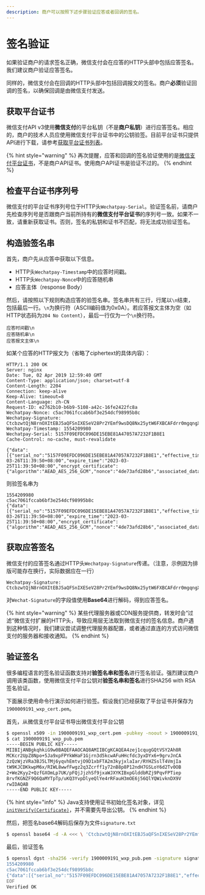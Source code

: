 ```yaml
---
description: 商户可以按照下述步骤验证应答或者回调的签名。
---
```


# 签名验证

如果验证商户的请求签名正确，微信支付会在应答的HTTP头部中包括应答签名。我们建议商户验证应答签名。

同样的，微信支付会在回调的HTTP头部中包括回调报文的签名。商户**必须**验证回调的签名，以确保回调是由微信支付发送。

## 获取平台证书

微信支付API v3使用**微信支付**的平台私钥（不是**商户私钥**）进行应答签名。相应的，商户的技术人员应使用微信支付平台证书中的公钥验签。目前平台证书只提供API进行下载，请参考[获取平台证书列表](../jie-kou-wen-dang/ping-tai-zheng-shu.md#huo-qu-ping-tai-zheng-shu-lie-biao)。

{% hint style="warning" %}
再次提醒，应答和回调的签名验证使用的是[微信支付平台证书](../jie-kou-wen-dang/ping-tai-zheng-shu.md)，不是商户API证书。使用商户API证书是验证不过的。
{% endhint %}

## 检查平台证书序列号

微信支付的平台证书序列号位于HTTP头`Wechatpay-Serial`。验证签名前，请商户先检查序列号是否跟商户当前所持有的**微信支付平台证书**的序列号一致。如果不一致，请重新获取证书。否则，签名的私钥和证书不匹配，将无法成功验证签名。

## 构造验签名串

首先，商户先从应答中获取以下信息。

* HTTP头`Wechatpay-Timestamp`中的应答时间戳。
* HTTP头`Wechatpay-Nonce`中的应答随机串
* 应答主体（response Body）

然后，请按照以下规则构造应答的验签名串。签名串共有三行，行尾以`\n`结束，包括最后一行。`\n`为换行符（ASCII编码值为0x0A）。若应答报文主体为空（如HTTP状态码为`204 No Content`），最后一行仅为一个`\n`换行符。

```text
应答时间戳\n
应答随机串\n
应答报文主体\n
```

如某个应答的HTTP报文为（省略了ciphertext的具体内容）：

```http
HTTP/1.1 200 OK
Server: nginx
Date: Tue, 02 Apr 2019 12:59:40 GMT
Content-Type: application/json; charset=utf-8
Content-Length: 2204
Connection: keep-alive
Keep-Alive: timeout=8
Content-Language: zh-CN
Request-ID: e2762b10-b6b9-5108-a42c-16fe2422fc8a
Wechatpay-Nonce: c5ac7061fccab6bf3e254dcf98995b8c
Wechatpay-Signature: CtcbzwtQjN8rnOXItEBJ5aQFSnIXESeV28Pr2YEmf9wsDQ8Nx25ytW6FXBCAFdrr0mgqngX3AD9gNzjnNHzSGTPBSsaEkIfhPF4b8YRRTpny88tNLyprXA0GU5ID3DkZHpjFkX1hAp/D0fva2GKjGRLtvYbtUk/OLYqFuzbjt3yOBzJSKQqJsvbXILffgAmX4pKql+Ln+6UPvSCeKwznvtPaEx+9nMBmKu7Wpbqm/+2ksc0XwjD+xlvlECkCxfD/OJ4gN3IurE0fpjxIkvHDiinQmk51BI7zQD8k1znU7r/spPqB+vZjc5ep6DC5wZUpFu5vJ8MoNKjCu8wnzyCFdA==
Wechatpay-Timestamp: 1554209980
Wechatpay-Serial: 5157F09EFDC096DE15EBE81A47057A7232F1B8E1
Cache-Control: no-cache, must-revalidate

{"data":[{"serial_no":"5157F09EFDC096DE15EBE81A47057A7232F1B8E1","effective_time":"2018-03-26T11:39:50+08:00","expire_time":"2023-03-25T11:39:50+08:00","encrypt_certificate":{"algorithm":"AEAD_AES_256_GCM","nonce":"4de73afd28b6","associated_data":"certificate","ciphertext":"..."}}]}
```

则验签名串为

```text
1554209980
c5ac7061fccab6bf3e254dcf98995b8c
{"data":[{"serial_no":"5157F09EFDC096DE15EBE81A47057A7232F1B8E1","effective_time":"2018-03-26T11:39:50+08:00","expire_time":"2023-03-25T11:39:50+08:00","encrypt_certificate":{"algorithm":"AEAD_AES_256_GCM","nonce":"4de73afd28b6","associated_data":"certificate","ciphertext":"..."}}]}
```

## 获取应答签名

微信支付的应答签名通过HTTP头`Wechatpay-Signature`传递。（注意，示例因为排版可能存在换行，实际数据应在一行）

```http
Wechatpay-Signature: CtcbzwtQjN8rnOXItEBJ5aQFSnIXESeV28Pr2YEmf9wsDQ8Nx25ytW6FXBCAFdrr0mgqngX3AD9gNzjnNHzSGTPBSsaEkIfhPF4b8YRRTpny88tNLyprXA0GU5ID3DkZHpjFkX1hAp/D0fva2GKjGRLtvYbtUk/OLYqFuzbjt3yOBzJSKQqJsvbXILffgAmX4pKql+Ln+6UPvSCeKwznvtPaEx+9nMBmKu7Wpbqm/+2ksc0XwjD+xlvlECkCxfD/OJ4gN3IurE0fpjxIkvHDiinQmk51BI7zQD8k1znU7r/spPqB+vZjc5ep6DC5wZUpFu5vJ8MoNKjCu8wnzyCFdA==
```

对`Wechat-Signature`的字段值使用**Base64**进行解码，得到应答签名。

{% hint style="warning" %}
某些代理服务器或CDN服务提供商，转发时会“过滤“微信支付扩展的HTTP头，导致应用层无法取到微信支付的签名信息。商户遇到这种情况时，我们建议尝试调整代理服务器配置，或者通过直连的方式访问微信支付的服务器和接收通知。
{% endhint %}

## 验证签名

很多编程语言的签名验证函数支持对**验签名串和签名**进行签名验证。强烈建议商户调用该类函数，使用微信支付平台公钥对**验签名串和签名**进行SHA256 with RSA签名验证。

下面展示使用命令行演示如何进行验签。假设我们已经获取了平台证书并保存为`1900009191_wxp_cert.pem`。

首先，从微信支付平台证书导出微信支付平台公钥

```bash
$ openssl x509 -in 1900009191_wxp_cert.pem -pubkey -noout > 1900009191_wxp_pub.pem
$ cat 1900009191_wxp_pub.pem
-----BEGIN PUBLIC KEY-----
MIIBIjANBgkqhkiG9w0BAQEFAAOCAQ8AMIIBCgKCAQEA4zej1cqugGQtVSY2Ah8R
MCKcr2UpZ8Npo+5Ja9xpFPYkWHaF1Gjrn3d5kcwAFuHHcfdc3yxDYx6+9grvJnCA
2zQzWjzVRa3BJ5LTMj6yqvhEmtvjO9D1xbFTA2m3kyjxlaIar/RYHZSslT4VmjIa
tW9KJCDKkwpM6x/RIWL8wwfFwgz2q3Zcrff1y72nB8p8P12ndH7GSLoY6d2Tv0OB
2+We2Kyy2+QzfGXOmLp7UK/pFQjJjzhSf9jxaWJXYKIBxpGlddbRZj9PqvFPTiep
8rvfKGNZF9Q6QaMYTpTp/uKQ3YvpDlyeQlYe4rRFauH3mOE6j56QlYQWivknDX9V
rwIDAQAB
-----END PUBLIC KEY-----
```

{% hint style="info" %}
Java支持使用证书初始化签名对象，详见[`initVerify(Certificate)`](https://docs.oracle.com/javase/8/docs/api/java/security/Signature.html#initVerify-java.security.cert.Certificate-)，并不需要先导出公钥。
{% endhint %}

然后，把签名base64解码后保存为文件`signature.txt`

```bash
$ openssl base64 -d -A <<< \ 'CtcbzwtQjN8rnOXItEBJ5aQFSnIXESeV28Pr2YEmf9wsDQ8Nx25ytW6FXBCAFdrr0mgqngX3AD9gNzjnNHzSGTPBSsaEkIfhPF4b8YRRTpny88tNLyprXA0GU5ID3DkZHpjFkX1hAp/D0fva2GKjGRLtvYbtUk/OLYqFuzbjt3yOBzJSKQqJsvbXILffgAmX4pKql+Ln+6UPvSCeKwznvtPaEx+9nMBmKu7Wpbqm/+2ksc0XwjD+xlvlECkCxfD/OJ4gN3IurE0fpjxIkvHDiinQmk51BI7zQD8k1znU7r/spPqB+vZjc5ep6DC5wZUpFu5vJ8MoNKjCu8wnzyCFdA==' > signature.txt
```

最后，验证签名

```bash
$ openssl dgst -sha256 -verify 1900009191_wxp_pub.pem -signature signature.txt << EOF
1554209980
c5ac7061fccab6bf3e254dcf98995b8c
{"data":[{"serial_no":"5157F09EFDC096DE15EBE81A47057A7232F1B8E1","effective_time":"2018-03-26T11:39:50+08:00","expire_time":"2023-03-25T11:39:50+08:00","encrypt_certificate":{"algorithm":"AEAD_AES_256_GCM","nonce":"d215b0511e9c","associated_data":"certificate","ciphertext":"..."}}]}
EOF
Verified OK
```

